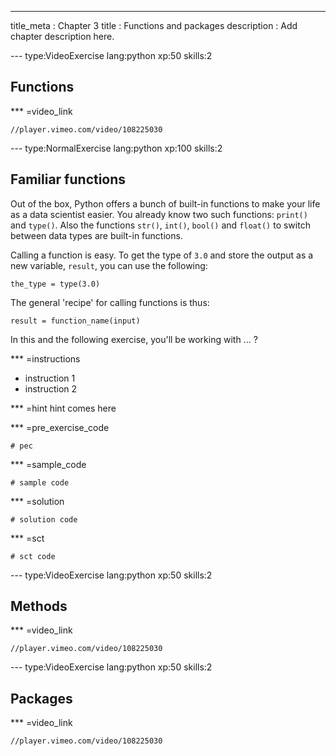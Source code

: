 ---
title_meta  : Chapter 3
title       : Functions and packages
description : Add chapter description here.

--- type:VideoExercise lang:python xp:50 skills:2
## Functions

*** =video_link
```{python}
//player.vimeo.com/video/108225030
```

--- type:NormalExercise lang:python xp:100 skills:2
## Familiar functions

Out of the box, Python offers a bunch of built-in functions to make your life as a data scientist easier. You already know two such functions: `print()` and `type()`. Also the functions `str()`, `int()`, `bool()` and `float()` to switch between data types are built-in functions.

Calling a function is easy. To get the type of `3.0` and store the output as a new variable, `result`, you can use the following:

```
the_type = type(3.0)
```

The general 'recipe' for calling functions is thus:

```
result = function_name(input)
```

In this and the following exercise, you'll be working with ... ?

*** =instructions
- instruction 1
- instruction 2

*** =hint
hint comes here

*** =pre_exercise_code
```{python}
# pec
```

*** =sample_code
```{python}
# sample code
```

*** =solution
```{python}
# solution code
```

*** =sct
```{python}
# sct code
```



--- type:VideoExercise lang:python xp:50 skills:2
## Methods

*** =video_link
```{python}
//player.vimeo.com/video/108225030
```

--- type:VideoExercise lang:python xp:50 skills:2
## Packages

*** =video_link
```{python}
//player.vimeo.com/video/108225030
```


